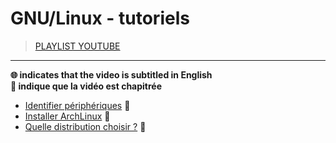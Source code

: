 # GNU/Linux - tutoriels

> [PLAYLIST YOUTUBE](https://www.youtube.com/playlist?list=PLrSOXFDHBtfFqy8rly2PTIhzKHVOOucPo)

---

**🌐 indicates that the video is subtitled in English**<br>
**🔢 indique que la vidéo est chapitrée**

+ [Identifier périphériques](https://www.youtube.com/watch?v=MCCCxmfNTJo) 🔢
+ [Installer ArchLinux](https://www.youtube.com/watch?v=0RABLcmO4cQ) 🔢
+ [Quelle distribution choisir ?](https://www.youtube.com/watch?v=6w2jBj8m7-8) 🔢
